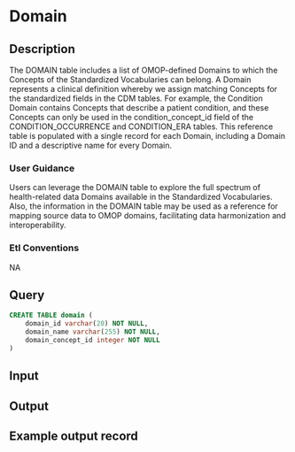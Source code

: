 <!---->

# Domain

## Description
The DOMAIN table includes a list of OMOP-defined Domains to which the Concepts of the Standardized Vocabularies can belong. A Domain represents a clinical definition whereby we assign matching Concepts for the standardized fields in the CDM tables. For example, the Condition Domain contains Concepts that describe a patient condition, and these Concepts can only be used in the condition_concept_id field of the CONDITION_OCCURRENCE and CONDITION_ERA tables. This reference table is populated with a single record for each Domain, including a Domain ID and a descriptive name for every Domain.

### User Guidance
Users can leverage the DOMAIN table to explore the full spectrum of health-related data Domains available in the Standardized Vocabularies. Also, the information in the DOMAIN table may be used as a reference for mapping source data to OMOP domains, facilitating data harmonization and interoperability.

### Etl Conventions
NA

## Query
```sql
CREATE TABLE domain (
	domain_id varchar(20) NOT NULL,
	domain_name varchar(255) NOT NULL,
	domain_concept_id integer NOT NULL
)
```

## Input


## Output


## Example output record


